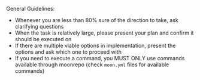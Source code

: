 General Guidelines:
- Whenever you are less than 80% sure of the direction to take, ask clarifying questions
- When the task is relatively large, please present your plan and confirm it should be executed on
- If there are multiple viable options in implementation, present the options and ask which one to proceed with
- If you need to execute a command, you MUST ONLY use commands available through moonrepo (check `moon.yml` files for available commands)
